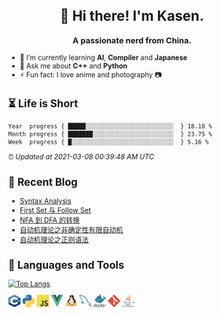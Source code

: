 <h1 align="center">👋 Hi there! I'm Kasen.</h1>
<h3 align="center">A passionate nerd from China.</h3>


* 🌱 I’m currently learning **AI**, **Compiler** and **Japanese**
* 💬 Ask me about **C++** and **Python**
* ⚡ Fun fact: I love anime and photography 📷


## ⏳ Life is Short

<!-- Start of Time Progress Bar -->
``` text
Year  progress { █████░░░░░░░░░░░░░░░░░░░░░░░░░  } 18.18 %
Month progress { ███████░░░░░░░░░░░░░░░░░░░░░░░  } 23.75 %
Week  progress { █░░░░░░░░░░░░░░░░░░░░░░░░░░░░░  } 5.16 %
```

⏰ *Updated at 2021-03-08 00:39:48 AM UTC*
<!-- End of Time Progress Bar -->

## 📝 Recent Blog

<!-- BLOG-POST-LIST:START -->
- [Syntax Analysis](https://blog.imkasen.com/syntax-analysis.html)
- [First Set 与 Follow Set](https://blog.imkasen.com/first-and-follow-set.html)
- [NFA 到 DFA 的转换](https://blog.imkasen.com/nfa-to-dfa.html)
- [自动机理论之非确定性有限自动机](https://blog.imkasen.com/nondeterminism-finite-automata.html)
- [自动机理论之正则语法](https://blog.imkasen.com/regular-grammars.html)
<!-- BLOG-POST-LIST:END -->

## 🔨 Languages and Tools

[![Top Langs](https://github-readme-stats.vercel.app/api/top-langs/?username=Kasen96&layout=compact&hide=jupyter%20notebook,html,css)](https://github.com/anuraghazra/github-readme-stats)

<p align="left">
<img src="./images/cpp.svg" alt="C++" width="25" height="25" />
<img src="./images/python.svg" alt="Python" width="25" height="25" />
<img src="./images/javascript.svg" alt="JavaScript" width="25" height="25" />
<img src="./images/vue.svg" alt="Vue.js" width="25" height="25" />
<img src="./images/linux.svg" alt="Linux" width="25" height="25" />
<img src="./images/mysql.svg" alt="MySQL" width="25" height="25" />
<img src="./images/docker.svg" alt="Docker" width="25" height="25" />
<img src="./images/git.svg" alt="Git" width="25" height="25" />
<img src="./images/java.svg" alt="Java" width="25" height="25" />
</p>
